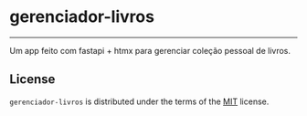 # gerenciador-livros

-----

Um app feito com fastapi + htmx para gerenciar coleção pessoal de livros.

## License

`gerenciador-livros` is distributed under the terms of the [MIT](https://spdx.org/licenses/MIT.html) license.
